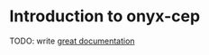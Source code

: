 # Introduction to onyx-cep

TODO: write [great documentation](http://jacobian.org/writing/what-to-write/)
